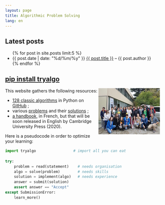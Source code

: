 ```yaml
---
layout: page
title: Algorithmic Problem Solving
lang: en
---
```


## Latest posts

<ul>
{% for post in site.posts limit:5 %}
    <li> {{ post.date | date: "%d/%m/%y" }} <a href="{{ post.url }}">{{ post.title }}</a> – {{ post.author }}
    </li>
{% endfor %}
</ul>

## [pip install tryalgo](/code/)

<a href="{% post_url en/2016-11-19-swerc-2016 %}"><img src="/fr/images/swerc2016/swerc2016-thumb.jpg" style="float: right" /></a>

This website gathers the following resources:

- [128 classic algorithms](/code/) in Python on [GitHub](https://github.com/jilljenn/tryalgo/tree/master/tryalgo) ;
- various [problems](/problems/) and their [solutions](/en/) ;
- [a handbook](/book/), in French, but that will be soon released in English by Cambridge University Press (2020).

Here is a pseudocode in order to optimize your learning:

```python
import tryalgo                 # import all you can eat

try:
    problem = read(statement)    # needs organisation
    algo = solve(problem)        # needs skills
    solution = implement(algo)   # needs experience
    answer = submit(solution)
    assert answer == "Accept"
except SubmissionError:
    learn_more()
```
